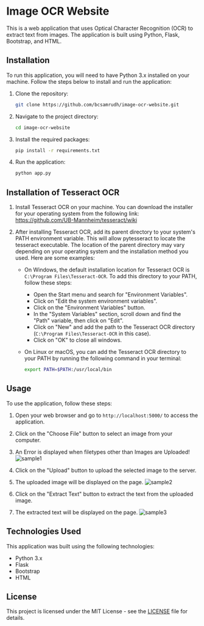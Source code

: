 # Image OCR Website

This is a web application that uses Optical Character Recognition (OCR) to extract text from images. The application is built using Python, Flask, Bootstrap, and HTML.

## Installation

To run this application, you will need to have Python 3.x installed on your machine. Follow the steps below to install and run the application:

1. Clone the repository: 
   ```bash
   git clone https://github.com/bcsamrudh/image-ocr-website.git
   ```
2. Navigate to the project directory: 
   ```bash
   cd image-ocr-website
   ```
3. Install the required packages: 
   ```bash
   pip install -r requirements.txt
   ```
4. Run the application:
   ```bash
   python app.py
   ```

## Installation of Tesseract OCR

1. Install Tesseract OCR on your machine. You can download the installer for your operating system from the following link: https://github.com/UB-Mannheim/tesseract/wiki
2. After installing Tesseract OCR, add its parent directory to your system's PATH environment variable. This will allow pytesseract to locate the tesseract executable. The location of the parent directory may vary depending on your operating system and the installation method you used. Here are some examples:

   - On Windows, the default installation location for Tesseract OCR is `C:\Program Files\Tesseract-OCR`. To add this directory to your PATH, follow these steps:
   
     - Open the Start menu and search for "Environment Variables".
     - Click on "Edit the system environment variables".
     - Click on the "Environment Variables" button.
     - In the "System Variables" section, scroll down and find the "Path" variable, then click on "Edit".
     - Click on "New" and add the path to the Tesseract OCR directory (`C:\Program Files\Tesseract-OCR` in this case).
     - Click on "OK" to close all windows.

   - On Linux or macOS, you can add the Tesseract OCR directory to your PATH by running the following command in your terminal:
   
     ```bash
     export PATH=$PATH:/usr/local/bin
     ```
   
## Usage

To use the application, follow these steps:

1. Open your web browser and go to `http://localhost:5000/` to access the application.
2. Click on the "Choose File" button to select an image from your computer.
3. An Error is displayed when filetypes other than Images are Uploaded!
![sample1](https://user-images.githubusercontent.com/114090255/230768462-571cba97-d63d-4b70-9dc7-48650364bacd.png)
3. Click on the "Upload" button to upload the selected image to the server.
4. The uploaded image will be displayed on the page.
![sample2](https://user-images.githubusercontent.com/114090255/230650046-605ceb9d-9fce-4be4-a08b-a19c84c3c7bb.png)

5. Click on the "Extract Text" button to extract the text from the uploaded image.
6. The extracted text will be displayed on the page.
![sample3](https://user-images.githubusercontent.com/114090255/230650067-2bff98b9-8bb5-4af3-b900-749c57a86235.png)


## Technologies Used

This application was built using the following technologies:

- Python 3.x
- Flask
- Bootstrap
- HTML

## License

This project is licensed under the MIT License - see the [LICENSE](LICENSE) file for details.
